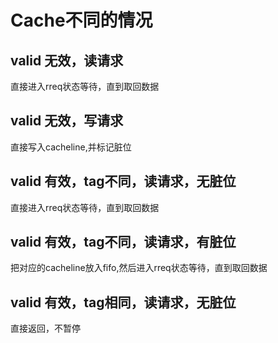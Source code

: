 # Cache不同的情况

## valid 无效，读请求

直接进入rreq状态等待，直到取回数据

## valid 无效，写请求

直接写入cacheline,并标记脏位

## valid 有效，tag不同，读请求，无脏位

直接进入rreq状态等待，直到取回数据

## valid 有效，tag不同，读请求，有脏位

把对应的cacheline放入fifo,然后进入rreq状态等待，直到取回数据

## valid 有效，tag相同，读请求，无脏位

直接返回，不暂停
